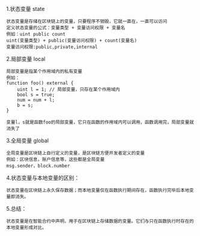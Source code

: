 1.状态变量 state

    状态变量是存储在区块链上的变量，只要程序不销毁，它就一直在，一直可以访问
    定义状态变量的公式：变量类型 + 变量访问权限 + 变量名
    例如：uint public count
    uint(变量类型) + public(变量访问权限) + count(变量名)
    变量访问权限:public,private,internal

2.局部变量 local

    局部变量是指某个作用域内的私有变量
    例如：
    function foo() external {
        uint l = 1; // 局部变量，只存在某个作用域内
        bool s = true;
        num = num + l;
        b = s;
    }

    变量l，s就是函数foo的局部变量，它只在函数的作用域内可以调用，函数调用完，局部变量就消失了

3.全局变量 global

    全局变量是区块链上自行定义的变量，是区块链方便开发者定义的变量
    例如：区块信息，账户信息等，这些都是全局变量
    msg.sender，block.number

4.状态变量与本地变量的区别：

    状态变量在区块链上永久保存数据；⽽本地变量仅在函数执⾏期间存在，函数执⾏完毕后本地变量即消失。

5.总结：

    状态变量是在智能合约中声明，⽤于在区块链上存储数据的变量。它们与只在函数执⾏时存在的本地变量形成对⽐。
